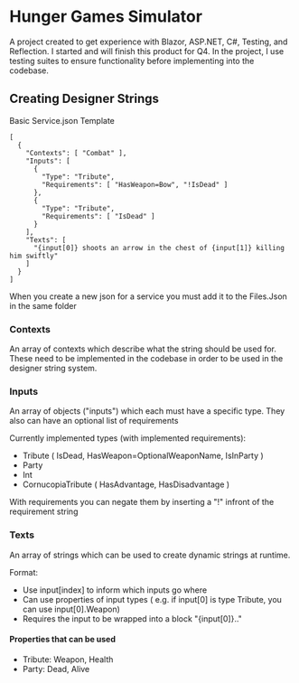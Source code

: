 # Hunger Games Simulator

A project created to get experience with Blazor, ASP.NET, C#, Testing, and Reflection. I started and will finish this product for Q4. 
In the project, I use testing suites to ensure functionality before implementing into the codebase.

## Creating Designer Strings

Basic Service.json Template

```
[ 
  {
    "Contexts": [ "Combat" ],
    "Inputs": [
      {
        "Type": "Tribute",
        "Requirements": [ "HasWeapon=Bow", "!IsDead" ]
      },
      {
        "Type": "Tribute",
        "Requirements": [ "IsDead" ]
      }
    ],
    "Texts": [
      "{input[0]} shoots an arrow in the chest of {input[1]} killing him swiftly"
    ]
  }
]
```

When you create a new json for a service you must add it to the Files.Json in the same folder

### Contexts

An array of contexts which describe what the string should be used for. These need to be implemented in the codebase in order to be used in the designer string system.

### Inputs

An array of objects ("inputs") which each must have a specific type. They also can have an optional list of requirements 

Currently implemented types (with implemented requirements):
* Tribute ( IsDead, HasWeapon=OptionalWeaponName, IsInParty )
* Party
* Int
* CornucopiaTribute ( HasAdvantage, HasDisadvantage )

With requirements you can negate them by inserting a "!" infront of the requirement string

### Texts

An array of strings which can be used to create dynamic strings at runtime. 

Format:
* Use input[index] to inform which inputs go where
* Can use properties of input types ( e.g. if input[0] is type Tribute, you can use input[0].Weapon)
* Requires the input to be wrapped into a block "{input[0]}.."

#### Properties that can be used

* Tribute: Weapon, Health
* Party: Dead, Alive
